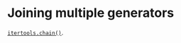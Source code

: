 # Joining multiple generators

[`itertools.chain()`](https://docs.python.org/2/library/itertools.html#itertools.chain).
